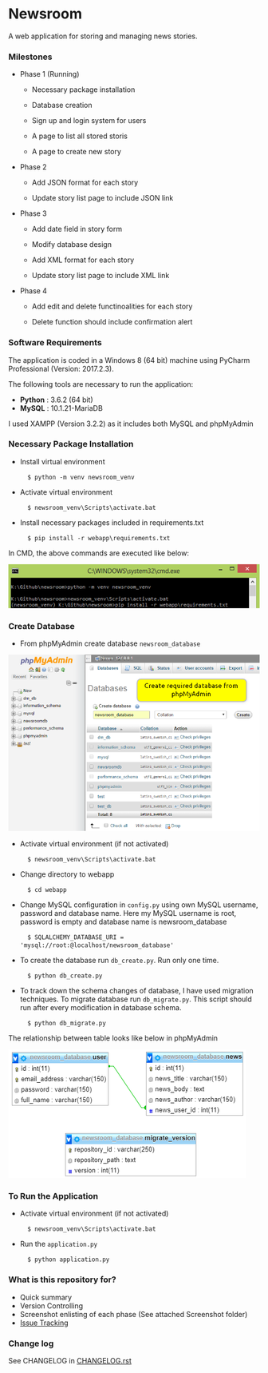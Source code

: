 Newsroom
========

A web application for storing and managing news stories.

### Milestones

-  Phase 1 (Running)

   - Necessary package installation
   
   - Database creation
   
   - Sign up and login system for users

   - A page to list all stored storis

   - A page to create new story

-  Phase 2

   - Add JSON format for each story

   - Update story list page to include JSON link

-  Phase 3
 
   - Add date field in story form

   - Modify database design
   
   - Add XML format for each story

   - Update story list page to include XML link

-  Phase 4

   - Add edit and delete functinoalities for each story

   - Delete function should include confirmation alert
   
### Software Requirements

The application is coded in a Windows 8 (64 bit) machine using PyCharm Professional (Version: 2017.2.3).

The following tools are necessary to run the application:

- **Python** : 3.6.2 (64 bit)
- **MySQL** : 10.1.21-MariaDB

I used XAMPP (Version 3.2.2) as it includes both MySQL and phpMyAdmin

### Necessary Package Installation

- Install virtual environment

		$ python -m venv newsroom_venv

- Activate virtual environment

		$ newsroom_venv\Scripts\activate.bat

- Install necessary packages included in requirements.txt

		$ pip install -r webapp\requirements.txt

In CMD, the above commands are executed like below:

![Package Installation](Screenshot/Phase1/install_package.png)		
		
### Create Database

- From phpMyAdmin create database `newsroom_database`

![Database Creation](Screenshot/Phase1/create_database.png)

- Activate virtual environment (if not activated)

		$ newsroom_venv\Scripts\activate.bat

- Change directory to webapp

		$ cd webapp

- Change MySQL configuration in `config.py` using own MySQL username, password and database name. 
Here my MySQL username is root, password is empty and database name is newsroom_database

		$ SQLALCHEMY_DATABASE_URI = 'mysql://root:@localhost/newsroom_database'

- To create the database run `db_create.py`. Run only one time.

		$ python db_create.py

- To track down the schema changes of database, I have used migration techniques.
To migrate database run `db_migrate.py`. This script should run after every modification in database schema.

		$ python db_migrate.py

The relationship between table looks like below in phpMyAdmin

![Database Creation](Screenshot/Phase1/database.png)		
		
### To Run the Application

- Activate virtual environment (if not activated)

		$ newsroom_venv\Scripts\activate.bat

- Run the `application.py`

		$ python application.py


### What is this repository for?

- Quick summary
- Version Controlling
- Screenshot enlisting of each phase (See attached Screenshot folder)
- [Issue Tracking](https://bitbucket.org/arsho/newsroom/issues)


### Change log

See CHANGELOG in [CHANGELOG.rst](https://github.com/arsho/newsroom/blob/master/CHANGELOG.rst)